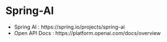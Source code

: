 # Spring-AI
<ul>
    <li>Spring AI : https://spring.io/projects/spring-ai</li>
    <li>Open API Docs : https://platform.openai.com/docs/overview</li>
</ul>